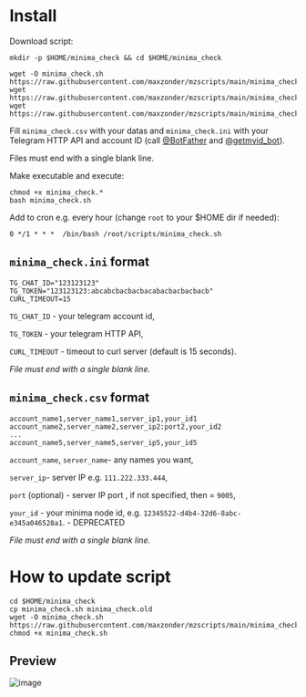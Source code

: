 # Install
Download script:
```
mkdir -p $HOME/minima_check && cd $HOME/minima_check

wget -O minima_check.sh https://raw.githubusercontent.com/maxzonder/mzscripts/main/minima_check/minima_check.sh
wget https://raw.githubusercontent.com/maxzonder/mzscripts/main/minima_check/minima_check.ini
wget https://raw.githubusercontent.com/maxzonder/mzscripts/main/minima_check/minima_check.csv
```
Fill `minima_check.csv` with your datas and `minima_check.ini` with your Telegram HTTP API and account ID (call [@BotFather](https://t.me/BotFather) and [@getmyid_bot](https://t.me/getmyid_bot)).

Files must end with a single blank line.

Make executable and execute:
```
chmod +x minima_check.*
bash minima_check.sh
```

Add to cron e.g. every hour (change `root` to your $HOME dir if needed):
```
0 */1 * * *  /bin/bash /root/scripts/minima_check.sh
```

## `minima_check.ini` format

```
TG_CHAT_ID="123123123"
TG_TOKEN="123123123:abcabcbacbacbacabacbacbacbacb"
CURL_TIMEOUT=15

```

`TG_CHAT_ID` - your telegram account id,

`TG_TOKEN` - your telegram HTTP API,

`CURL_TIMEOUT` - timeout to curl server (default is 15 seconds).

_File must end with a single blank line._

## `minima_check.csv` format

```
account_name1,server_name1,server_ip1,your_id1
account_name2,server_name2,server_ip2:port2,your_id2
...
account_name5,server_name5,server_ip5,your_id5

```

`account_name`, `server_name`- any names you want,

`server_ip`- server IP e.g. `111.222.333.444`,

`port` (optional) - server IP port , if not specified, then = `9005`,

`your_id` - your minima node id, e.g. `12345522-d4b4-32d6-8abc-e345a046528a1`. - DEPRECATED

_File must end with a single blank line._

# How to update script

```
cd $HOME/minima_check
cp minima_check.sh minima_check.old
wget -O minima_check.sh https://raw.githubusercontent.com/maxzonder/mzscripts/main/minima_check/minima_check.sh
chmod +x minima_check.sh
```

## Preview
![image](https://user-images.githubusercontent.com/73627790/184517723-74e618df-3bcd-4e68-a929-50cc82d353d4.png)


